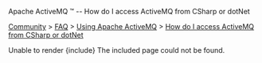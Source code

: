 Apache ActiveMQ ™ -- How do I access ActiveMQ from CSharp or dotNet 

[Community](community.html) > [FAQ](faq.html) > [Using Apache ActiveMQ](using-apache-activemq.html) > [How do I access ActiveMQ from CSharp or dotNet](how-do-i-access-activemq-from-csharp-or-dotnet.html)


Unable to render {include} The included page could not be found.

